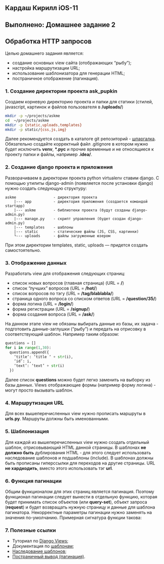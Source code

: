 ## Кардаш Кирилл iOS-11
## Выполнено: Домашнее задание 2

## Обработка HTTP запросов
Целью домашнего задания является:

- создание основных view сайта (отображающих “рыбу”);
- настройка маршрутизации URL;
- использование шаблонизатора для генерации HTML;
- постраничное отображение (пагинация).

### 1. Создание директории проекта ask_pupkin
Создаем корневую директорию проекта и папки для статики (стилей, javascript, картинок и файлов пользователя в **/uploads/**)
```Bash
mkdir -p ~/projects/askme
cd  ~/projects/askme
mkdir -p {static,uploads,templates}
mkdir -p static/{css,js,img}
```
Далее рекомендуется создать в каталоге git репозиторий - [шпаргалка](https://github.github.com/training-kit/downloads/ru/github-git-cheat-sheet/). Обязательно создайте корректный файл .gitignore в котором нужно будет исключить **venv**, **\*.pyc** и прочие временные и не относящиеся к проекту папки и файлы, например **.idea/**.

### 2. Создание django проекта и приложения
Разворачиваем в директории проекта python virtualenv ставим django.
С помощью утилиты django-admin (появляется после установки django) нужно создать следующую структуру:
```
askme                 - директория проекта
    |--- app          - директория приложения (создается командой startapp)
    |--- askme        - библиотеки проекта (будут созданы django-admin.py)
    |--- manage.py    - скрипт управления (будет создан django-admin.py)
    |--- templates    - шаблоны
    |--- static       - статические файлы (JS, CSS, картинки)
    └--- uploads      - файлы загруженные юзером
```
При этом директории templates, static, uploads — придется создать самостоятельно.


### 3. Отображение данных
Разработать view для отображения следующих страниц:

- cписок новых вопросов (главная страница) (URL = **/**)
- cписок “лучших” вопросов (URL = **/hot/**)
- cписок вопросов по тэгу (URL = **/tag/blablabla/**)
- cтраница одного вопроса со списком ответов (URL = **/question/35/**)
- форма логина (URL = **/login/**)
- форма регистрации (URL = **/signup/**)
- форма создания вопроса (URL = **/ask/**)

На данном этапе view не обязаны выбирать данные из базы, их задача - подготовить данные-заглушки (“рыбу”) и передать на отрисовку в соответствующий шаблон. Например таким образом:
```Python
questions = []
for i in range(1,30):
  questions.append({
    ‘title’: ‘title ‘ + str(i),
    ‘id’: i,
    ‘text’: ‘text’ + str(i)
  })
```
Далее список **questions** можно будет легко заменить на выборку из базы данных. Views отображающие формы (например форму логина) - могут просто вызывать шаблон.

### 4. Маршрутизация URL
Для всех вышеперечисленных view нужно прописать маршруты в **urls.py**. Маршруты должны быть именованными.

### 5. Шаблонизация
Для каждой из вышеперечисленных view нужно создать отдельный шаблон, отрисовывающий HTML данной страницы. В шаблонах **не должно быть** дублирования HTML - для этого следует использовать наследование шаблонов и подшаблоны (include). В шаблонах должны быть прописаны гиперссылки для переходов на другие страницы. URL **не хардкодить**, вместо этого использовать тэг **url**.

### 6. Функция пагинации
Общим функционалом для этих страниц является пагинация. Поэтому функционал пагинации следует вынести в отдельную функцию, которая будет принимать список объектов (или **query-set**), объект запроса (**request**) и будет возвращать нужную страницу и данные для шаблона пагинатора. Некорректные параметры пагинации нужно заменять на значения по-умолчанию. Примерная сигнатура функции такова:

### 7. Полезные ссылки
- Туториал по [Django Views](https://docs.djangoproject.com/en/4.1/intro/tutorial03/);
- Документация по [шаблонам](https://docs.djangoproject.com/en/4.1/ref/templates/language/);
- [Наследование шаблонов](https://docs.djangoproject.com/en/4.1/ref/templates/language/#template-inheritance);
- [Постраничный вывод (пагинация)](https://docs.djangoproject.com/en/4.1/topics/pagination/).
